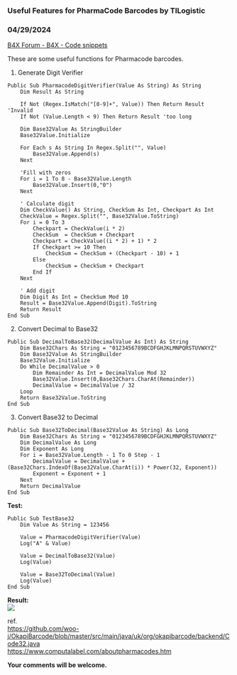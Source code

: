 ###  Useful Features for PharmaCode Barcodes by TILogistic
### 04/29/2024
[B4X Forum - B4X - Code snippets](https://www.b4x.com/android/forum/threads/160846/)

These are some useful functions for Pharmacode barcodes.  
  
1. Generate Digit Verifier  

```B4X
Public Sub PharmacodeDigitVerifier(Value As String) As String  
    Dim Result As String  
   
    If Not (Regex.IsMatch("[0-9]+", Value)) Then Return Result 'Invalid  
    If Not (Value.Length < 9) Then Return Result 'too long  
   
    Dim Base32Value As StringBuilder  
    Base32Value.Initialize  
   
    For Each s As String In Regex.Split("", Value)  
        Base32Value.Append(s)  
    Next  
   
    'Fill with zeros  
    For i = 1 To 8 - Base32Value.Length  
        Base32Value.Insert(0,"0")  
    Next  
   
    ' Calculate digit  
    Dim CheckValue() As String, CheckSum As Int, Checkpart As Int  
    CheckValue = Regex.Split("", Base32Value.ToString)  
    For i = 0 To 3  
        Checkpart = CheckValue(i * 2)  
        CheckSum  = CheckSum + Checkpart  
        Checkpart = CheckValue((i * 2) + 1) * 2  
        If Checkpart >= 10 Then  
            CheckSum = CheckSum + (Checkpart - 10) + 1  
        Else  
            CheckSum = CheckSum + Checkpart  
        End If  
    Next  
   
    ' Add digit  
    Dim Digit As Int = CheckSum Mod 10  
    Result = Base32Value.Append(Digit).ToString  
    Return Result  
End Sub
```

  
  
2. Convert Decimal to Base32  

```B4X
Public Sub DecimalToBase32(DecimalValue As Int) As String  
    Dim Base32Chars As String = "0123456789BCDFGHJKLMNPQRSTUVWXYZ"  
    Dim Base32Value As StringBuilder  
    Base32Value.Initialize  
    Do While DecimalValue > 0  
        Dim Remainder As Int = DecimalValue Mod 32  
        Base32Value.Insert(0,Base32Chars.CharAt(Remainder))  
        DecimalValue = DecimalValue / 32  
    Loop  
    Return Base32Value.ToString  
End Sub
```

  
  
3. Convert Base32 to Decimal  

```B4X
Public Sub Base32ToDecimal(Base32Value As String) As Long  
    Dim Base32Chars As String = "0123456789BCDFGHJKLMNPQRSTUVWXYZ"  
    Dim DecimalValue As Long  
    Dim Exponent As Long  
    For i = Base32Value.Length - 1 To 0 Step - 1  
        DecimalValue = DecimalValue + (Base32Chars.IndexOf(Base32Value.CharAt(i)) * Power(32, Exponent))  
        Exponent = Exponent + 1  
    Next  
    Return DecimalValue  
End Sub
```

  
  
**Test:**  

```B4X
Public Sub TestBase32  
    Dim Value As String = 123456  
   
    Value = PharmacodeDigitVerifier(Value)  
    Log("A" & Value)  
   
    Value = DecimalToBase32(Value)  
    Log(Value)  
   
    Value = Base32ToDecimal(Value)  
    Log(Value)  
End Sub
```

  
  
**Result:**  
![](https://www.b4x.com/android/forum/attachments/153246)  
  
ref.  
<https://github.com/woo-j/OkapiBarcode/blob/master/src/main/java/uk/org/okapibarcode/backend/Code32.java>  
<https://www.computalabel.com/aboutpharmacodes.htm>  
  
**Your comments will be welcome.**